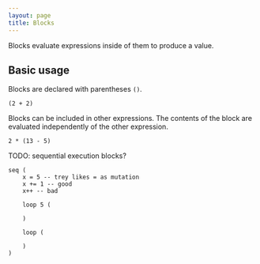 ```yaml
---
layout: page
title: Blocks
---
```


Blocks evaluate expressions inside of them to produce a value.

## Basic usage

Blocks are declared with parentheses `()`.

```
(2 + 2)
```

Blocks can be included in other expressions. The contents of the block are
evaluated independently of the other expression.

```
2 * (13 - 5)
```

<!-- ## Multiple expressions

Blocks can contain more than one expression, separated by commas `,`.

The value of the last expression will be used as the value for the whole block.

```
(2 + 2, 4 + 4, 6 + 6)
```

Blocks can span multiple lines; if they do, then commas will be automatically
inserted if the next line looks like the start of a new expression.

```
(
	2 + 2
	4 + 4
	6 + 6
)
``` -->

TODO: sequential execution blocks?

```
seq (
	x = 5 -- trey likes = as mutation
	x += 1 -- good
	x++ -- bad

	loop 5 (

	)

	loop (

	)
)
```